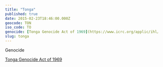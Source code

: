 ```yaml
---
title: "Tonga"
published: true
date: 2015-02-23T18:46:00.000Z
geocode: TON
iso_code: TO
genocide: [Tonga Genocide Act of 1969](https://www.icrc.org/applic/ihl/ihl-nat.nsf/0/046f3c072eb70c0ac1256ba500317625/$FILE/Genocide%20Act%201969.pdf)
slug: tonga
---
```

Genocide

[Tonga Genocide Act of 1969](https://www.icrc.org/applic/ihl/ihl-nat.nsf/0/046f3c072eb70c0ac1256ba500317625/$FILE/Genocide%20Act%201969.pdf)

